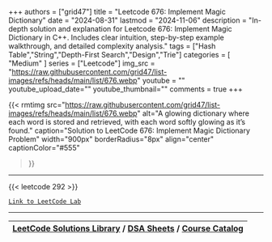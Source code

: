 
+++
authors = ["grid47"]
title = "Leetcode 676: Implement Magic Dictionary"
date = "2024-08-31"
lastmod = "2024-11-06"
description = "In-depth solution and explanation for Leetcode 676: Implement Magic Dictionary in C++. Includes clear intuition, step-by-step example walkthrough, and detailed complexity analysis."
tags = ["Hash Table","String","Depth-First Search","Design","Trie"]
categories = [
    "Medium"
]
series = ["Leetcode"]
img_src = "https://raw.githubusercontent.com/grid47/list-images/refs/heads/main/list/676.webp"
youtube = ""
youtube_upload_date=""
youtube_thumbnail=""
comments = true
+++


{{< rmtimg 
    src="https://raw.githubusercontent.com/grid47/list-images/refs/heads/main/list/676.webp" 
    alt="A glowing dictionary where each word is stored and retrieved, with each word softly glowing as it’s found."
    caption="Solution to LeetCode 676: Implement Magic Dictionary Problem"
    width="900px"
    borderRadius="8px"
    align="center" 
    captionColor="#555"
>}}
---
{{< leetcode 292 >}}

[`Link to LeetCode Lab`](https://leetcode.com/problems/implement-magic-dictionary/description/)

---

| [LeetCode Solutions Library](https://grid47.xyz/leetcode/) / [DSA Sheets](https://grid47.xyz/sheets/) / [Course Catalog](https://grid47.xyz/courses/) |
| --- |
